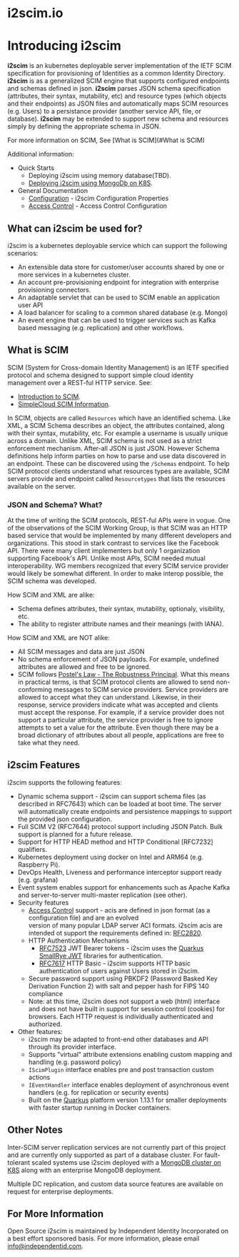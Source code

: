 # i2scim.io

# Introducing **i2scim**

**i2scim** is an kubernetes deployable server implementation of the IETF SCIM specification for provisioning of 
Identities as a common Identity Directory.
**i2scim** is as a generalized SCIM engine that supports configured endpoints and schemas defined in json. 
**i2scim** parses
JSON schema specification (attributes, their syntax, mutability, etc) and resource types (which objects and their
endpoints) as JSON files and automatically
maps SCIM resources (e.g. Users) to a persistance provider (another service API, file, or database). **i2scim** may be
extended to support new schema and resources simply by defining the appropriate schema in JSON.

For more information on SCIM, See [What is SCIM](#What is SCIM)

Additional information:

* Quick Starts
    * Deploying i2scim using memory database(TBD).
    * [Deploying i2scim using MongoDb on K8S](pkg-i2scim-prov-mongodb/i2scim-mongo-k8s.md).
* General Documentation
    * [Configuration](Configuration.md) - i2scim Configuration Properties
    * [Access Control](AccessControl.md) - Access Control Configuration

## What can i2scim be used for?
i2scim is a kubernetes deployable service which can support the following scenarios:
* An extensible data store for customer/user accounts shared by one or more services in a kubernetes cluster.
* An account pre-provisioning endpoint for integration with enterprise provisioning connectors.
* An adaptable servlet that can be used to SCIM enable an application user API
* A load balancer for scaling to a common shared database (e.g. Mongo)
* An event engine that can be used to trigger services such as Kafka based messaging (e.g. replication) and other
  workflows.
  
## What is SCIM

SCIM (System for Cross-domain Identity Management) is an IETF specified protocol and schema designed to support 
simple cloud identity management over a REST-ful HTTP service.
See: 
 * [Introduction to SCIM](Intro-to-SCIM.md).
 * [SimpleCloud SCIM Information](https://simplecloud.info). 

In SCIM, objects are called `Resources` which have an identified schema. Like XML, a SCIM Schema describes an object,
the attributes contained, along with their syntax, mutability, etc. For example a username is usually unique across 
a domain. Unlike XML, SCIM schema is not used as a strict enforcement mechanism. After-all JSON is just JSON. 
However Schema definitions help inform parties on how to parse and use data discovered in an endpoint. These can be 
discovered using the `/Schemas` endpoint. To help SCIM protocol clients understand what resources types are 
available, SCIM servers provide and endpoint called 
`Resourcetypes` that lists the resources available on the server.

### JSON and Schema? What?
At the time of writing the SCIM protocols, REST-ful APIs were in vogue. One of the observations of the SCIM Working 
Group, is that SCIM was an HTTP based service that would be implemented by many different developers and 
organizations. This stood in stark contrast to services like the Facebook API. There were many client implementers 
but only 1 organization supporting Facebook's API. Unlike most APIs, SCIM needed mutual interoperability. WG members 
recognized that every SCIM service provider would likely be somewhat different. In order to make interop possible, 
the SCIM schema was developed. 

How SCIM and XML are alike:
* Schema defines attributes, their syntax, mutability, optionaly, visibility, etc.
* The ability to register attribute names and their meanings (with IANA).

How SCIM and XML are NOT alike:
* All SCIM messages and data are just JSON
* No schema enforcement of JSON payloads. For example, undefined attributes are allowed and free to be ignored.
* SCIM follows [Postel's Law - The Robustness Principal](https://en.wikipedia.org/wiki/Robustness_principle).
What this means in practical terms, is that SCIM protocol clients are allowed to send non-conforming messages to 
  SCIM service providers. Service providers are allowed to accept what they can understand. Likewise, in their 
  response, service providers indicate what was accepted and clients must accept the response. For example, if a 
  service provider does not support a particular attribute, the service provider is free to ignore attempts to set a 
  value for the attribute. Even though there may be a broad dictionary of attributes about all people, applications 
  are free to take what they need. 

  
## i2scim Features

i2scim supports the following features:

* Dynamic schema support - i2scim can support schema files (as described in RFC7643) which can be loaded at boot 
  time. The
  server will automatically create endpoints and persistence mappings to support the provided json configuration.
* Full SCIM V2 (RFC7644) protocol support including JSON Patch. Bulk support is planned for a future release.
* Support for HTTP HEAD method and HTTP Conditional [RFC7232] qualifiers.
* Kubernetes deployment using docker on Intel and ARM64 (e.g. Raspberry Pi).
* DevOps Health, Liveness and performance interceptor support ready (e.g. grafana)
* Event system enables support for enhancements such as Apache Kafka and server-to-server multi-master replication (see
  other).
* Security features
    * [Access Control](AccessControl.md) support - acis are defined in json format (as a configuration file) and are an evolved  
      version of many popular LDAP server ACI formats. i2scim acis are intended ot support the requirements defined in:
      [RFC2820](https://datatracker.ietf.org/doc/rfc2820/).
    * HTTP Authentication Mechanisms
        * [RFC7523](https://tools.ietf.org/html/rfc7523) JWT Bearer tokens - i2scim uses
          the [Quarkus SmallRye JWT](https://quarkus.io/guides/security-jwt) libraries for authentication.
        * [RFC7617](https://tools.ietf.org/html/rfc7617) HTTP Basic - i2scim supports HTTP basic authentication of users
          against Users stored in i2scim.
    * Secure password support using PBKDF2 (Password Basked Key Derivation Function 2) with salt and pepper hash for
      FIPS 140 compliance
    * Note: at this time, i2scim does not support a web (html) interface and does not have built in support for 
      session control (cookies) for browsers. Each HTTP request is individually authenticated and authorized.
* Other features:
    * i2scim may be adapted to front-end other databases and API through its provider interface.
    * Supports "virtual" attribute extensions enabling custom mapping and handling (e.g. password policy)
    * `IScimPlugin` interface enables pre and post transaction custom actions
    * `IEventHandler` interface enables deployment of asynchronous event handlers (e.g. for replication or security
      events)
    * Built on the [Quarkus](https://quarkus.io) platform version 1.13.1 for smaller deployments with faster startup
      running in Docker containers.
      
## Other Notes

Inter-SCIM server replication services are not currently part of this project and are currently only supported as 
part of a database cluster. For fault-tolerant scaled systems use i2scim deployed 
with a [MongoDB cluster on K8S](pkg-i2scim-prov-mongodb/i2scim-mongo-k8s.md) along with an enterprise MongoDB 
deployment.

Multiple DC replication, and custom data source features are available on request for enterprise deployments.

## For More Information
Open Source i2scim is maintained by Independent Identity Incorporated on a best effort sponsored basis.
For more information, please email [info@independentid.com](mailto:pinfo@independentid.com).